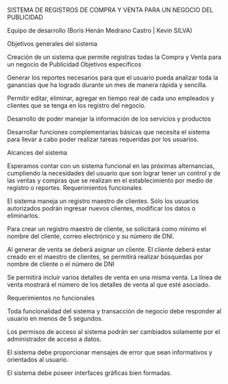 SISTEMA DE REGISTROS DE COMPRA Y VENTA PARA UN NEGOCIO DEL PUBLICIDAD

Equipo de desarrollo
(Boris Henán Medrano Castro | Kevin SILVA)

Objetivos generales del sistema

Creación de un sistema que permite registras todas la Compra y Venta para un negocio de Publicidad
Objetivos específicos

Generar los reportes necesarios para que el usuario pueda analizar toda la ganancias que ha logrado durante un mes de manera rápida y sencilla.

Permitir editar, eliminar, agregar en tiempo real de cada uno empleados y clientes que se tenga en los registro del negocio.

Desarrollo de poder manejar la información de los servicios y productos

Desarrollar funciones complementarias básicas que necesita el sistema para llevar a cabo poder realizar tareas requeridas por los usuarios.

Alcances del sistema

Esperamos contar con un sistema funcional en las próximas alternancias, cumpliendo la necesidades del usuario que son lograr tener un control y de las ventas y compras que se realizan en el establecimiento por medio de registro o reportes.
Requerimientos funcionales

El sistema maneja un registro maestro de clientes. Sólo los usuarios autorizados podrán ingresar nuevos clientes, modificar los datos o eliminarlos.

Para crear un registro maestro de cliente, se solicitará como mínimo el nombre del cliente, correo electrónico y su número de DNl.

Al generar de venta se deberá asignar un cliente. El cliente deberá estar creado en el maestro de clientes, se permitirá realizar búsquedas por nombre de cliente o el número de DNI

Se permitirá incluir varios detalles de venta en una misma venta. La línea de venta mostrará el número de los detalles de venta al que esté asociado.

Requerimientos no funcionales

Toda funcionalidad del sistema y transacción de negocio debe responder al usuario en menos de 5 segundos.

Los permisos de acceso al sistema podrán ser cambiados solamente por el administrador de acceso a datos.

El sistema debe proporcionar mensajes de error que sean informativos y orientados al usuario.

El sistema debe poseer interfaces gráficas bien formadas.
